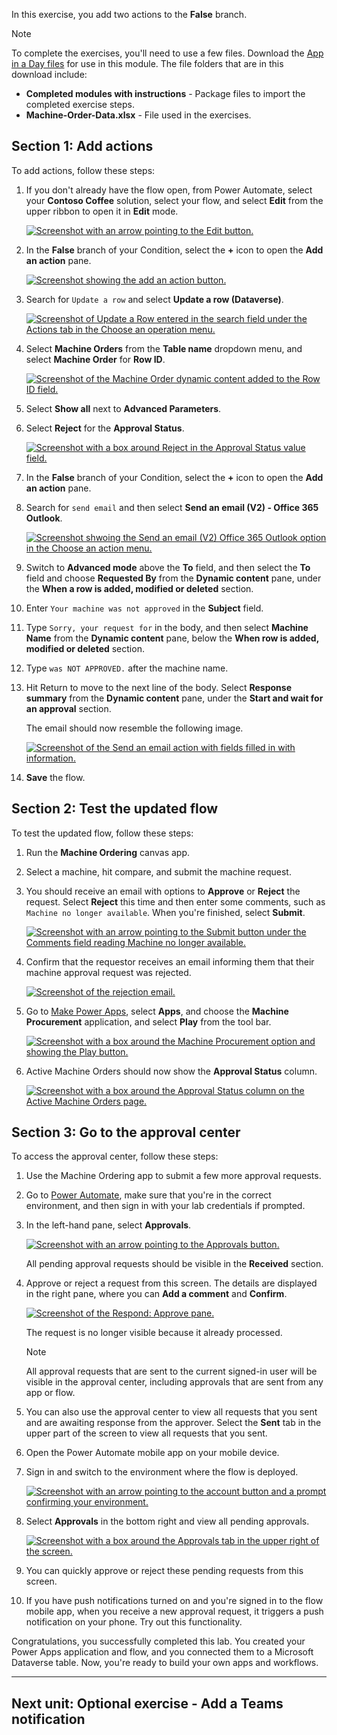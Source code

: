 In this exercise, you add two actions to the **False** branch.

Note

To complete the exercises, you'll need to use a few files. Download the [App in a Day files](https://github.com/MicrosoftDocs/mslearn-developer-tools-power-platform/raw/master/in-a-day/AIAD/AppinADayStudentFiles.zip) for use in this module. The file folders that are in this download include:

- **Completed modules with instructions** - Package files to import the completed exercise steps.
- **Machine-Order-Data.xlsx** - File used in the exercises.

## Section 1: Add actions

To add actions, follow these steps:

1. If you don't already have the flow open, from Power Automate, select your **Contoso Coffee** solution, select your flow, and select **Edit** from the upper ribbon to open it in **Edit** mode.

    [![Screenshot with an arrow pointing to the Edit button.](https://learn.microsoft.com/en-us/training/modules/integrate-power-apps-online-workshop/media/flow-edit.png)](https://learn.microsoft.com/en-us/training/modules/integrate-power-apps-online-workshop/media/flow-edit.png#lightbox)

2. In the **False** branch of your Condition, select the **+** icon to open the **Add an action** pane.

    [![Screenshot showing the add an action button.](https://learn.microsoft.com/en-us/training/modules/integrate-power-apps-online-workshop/media/action-button.png)](https://learn.microsoft.com/en-us/training/modules/integrate-power-apps-online-workshop/media/action-button.png#lightbox)

3. Search for `Update a row` and select **Update a row (Dataverse)**.

    [![Screenshot of Update a Row entered in the search field under the Actions tab in the Choose an operation menu.](https://learn.microsoft.com/en-us/training/modules/integrate-power-apps-online-workshop/media/update.png)](https://learn.microsoft.com/en-us/training/modules/integrate-power-apps-online-workshop/media/update.png#lightbox)

4. Select **Machine Orders** from the **Table name** dropdown menu, and select **Machine Order** for **Row ID**.

    [![Screenshot of the Machine Order dynamic content added to the Row ID field.](https://learn.microsoft.com/en-us/training/modules/integrate-power-apps-online-workshop/media/row-id.png)](https://learn.microsoft.com/en-us/training/modules/integrate-power-apps-online-workshop/media/row-id.png#lightbox)

5. Select **Show all** next to **Advanced Parameters**.

6. Select **Reject** for the **Approval Status**.

    [![Screenshot with a box around Reject in the Approval Status value field.](https://learn.microsoft.com/en-us/training/modules/integrate-power-apps-online-workshop/media/reject.svg)](https://learn.microsoft.com/en-us/training/modules/integrate-power-apps-online-workshop/media/reject.svg#lightbox)

7. In the **False** branch of your Condition, select the **+** icon to open the **Add an action** pane.

8. Search for `send email` and then select **Send an email (V2) - Office 365 Outlook**.

    [![Screenshot shwoing the Send an email (V2) Office 365 Outlook option in the Choose an action menu.](https://learn.microsoft.com/en-us/training/modules/integrate-power-apps-online-workshop/media/email.png)](https://learn.microsoft.com/en-us/training/modules/integrate-power-apps-online-workshop/media/email.png#lightbox)

9. Switch to **Advanced mode** above the **To** field, and then select the **To** field and choose **Requested By** from the **Dynamic content** pane, under the **When a row is added, modified or deleted** section.

10. Enter `Your machine was not approved` in the **Subject** field.

11. Type `Sorry, your request for` in the body, and then select **Machine Name** from the **Dynamic content** pane, below the **When row is added, modified or deleted** section.

12. Type `was NOT APPROVED.` after the machine name.

13. Hit Return to move to the next line of the body. Select **Response summary** from the **Dynamic content** pane, under the **Start and wait for an approval** section.

    The email should now resemble the following image.

    [![Screenshot of the Send an email action with fields filled in with information.](https://learn.microsoft.com/en-us/training/modules/integrate-power-apps-online-workshop/media/subject.png)](https://learn.microsoft.com/en-us/training/modules/integrate-power-apps-online-workshop/media/subject.png#lightbox)

14. **Save** the flow.

## Section 2: Test the updated flow

To test the updated flow, follow these steps:

1. Run the **Machine Ordering** canvas app.

2. Select a machine, hit compare, and submit the machine request.

3. You should receive an email with options to **Approve** or **Reject** the request. Select **Reject** this time and then enter some comments, such as `Machine no longer available`. When you're finished, select **Submit**.

    [![Screenshot with an arrow pointing to the Submit button under the Comments field reading Machine no longer available.](https://learn.microsoft.com/en-us/training/modules/integrate-power-apps-online-workshop/media/submit.png)](https://learn.microsoft.com/en-us/training/modules/integrate-power-apps-online-workshop/media/submit.png#lightbox)

4. Confirm that the requestor receives an email informing them that their machine approval request was rejected.

    [![Screenshot of the rejection email.](https://learn.microsoft.com/en-us/training/modules/integrate-power-apps-online-workshop/media/rejection.png)](https://learn.microsoft.com/en-us/training/modules/integrate-power-apps-online-workshop/media/rejection.png#lightbox)

5. Go to [Make Power Apps](https://make.gov.powerapps.us/home), select **Apps**, and choose the **Machine Procurement** application, and select **Play** from the tool bar.

    [![Screenshot with a box around the Machine Procurement option and showing the Play button.](https://learn.microsoft.com/en-us/training/modules/integrate-power-apps-online-workshop/media/procurement.svg)](https://learn.microsoft.com/en-us/training/modules/integrate-power-apps-online-workshop/media/procurement.svg#lightbox)

6. Active Machine Orders should now show the **Approval Status** column.

    [![Screenshot with a box around the Approval Status column on the Active Machine Orders page.](https://learn.microsoft.com/en-us/training/modules/integrate-power-apps-online-workshop/media/status.svg)](https://learn.microsoft.com/en-us/training/modules/integrate-power-apps-online-workshop/media/status.svg#lightbox)

## Section 3: Go to the approval center

To access the approval center, follow these steps:

1. Use the Machine Ordering app to submit a few more approval requests.

2. Go to [Power Automate](https://make.gov.powerautomate.us/), make sure that you're in the correct environment, and then sign in with your lab credentials if prompted.

3. In the left-hand pane, select **Approvals**.

    [![Screenshot with an arrow pointing to the Approvals button.](https://learn.microsoft.com/en-us/training/modules/integrate-power-apps-online-workshop/media/approvals-button.svg)](https://learn.microsoft.com/en-us/training/modules/integrate-power-apps-online-workshop/media/approvals-button.svg#lightbox)

    All pending approval requests should be visible in the **Received** section.

4. Approve or reject a request from this screen. The details are displayed in the right pane, where you can **Add a comment** and **Confirm**.

    [![Screenshot of the Respond: Approve pane.](https://learn.microsoft.com/en-us/training/modules/integrate-power-apps-online-workshop/media/respond.png)](https://learn.microsoft.com/en-us/training/modules/integrate-power-apps-online-workshop/media/respond.png#lightbox)

    The request is no longer visible because it already processed.

    Note

    All approval requests that are sent to the current signed-in user will be visible in the approval center, including approvals that are sent from any app or flow.

5. You can also use the approval center to view all requests that you sent and are awaiting response from the approver. Select the **Sent** tab in the upper part of the screen to view all requests that you sent.

6. Open the Power Automate mobile app on your mobile device.

7. Sign in and switch to the environment where the flow is deployed.

    [![Screenshot with an arrow pointing to the account button and a prompt confirming your environment.](https://learn.microsoft.com/en-us/training/modules/integrate-power-apps-online-workshop/media/confirm.png)](https://learn.microsoft.com/en-us/training/modules/integrate-power-apps-online-workshop/media/confirm.png#lightbox)

8. Select **Approvals** in the bottom right and view all pending approvals.

    [![Screenshot with a box around the Approvals tab in the upper right of the screen.](https://learn.microsoft.com/en-us/training/modules/integrate-power-apps-online-workshop/media/pending.png)](https://learn.microsoft.com/en-us/training/modules/integrate-power-apps-online-workshop/media/pending.png#lightbox)

9. You can quickly approve or reject these pending requests from this screen.

10. If you have push notifications turned on and you're signed in to the flow mobile app, when you receive a new approval request, it triggers a push notification on your phone. Try out this functionality.

Congratulations, you successfully completed this lab. You created your Power Apps application and flow, and you connected them to a Microsoft Dataverse table. Now, you're ready to build your own apps and workflows.

___

## Next unit: Optional exercise - Add a Teams notification
